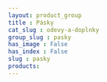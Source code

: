 ```yaml
---
layout: product_group
title : Pásky
cat_slug : odevy-a-doplnky
group_slug : pasky
has_image : False
has_index : False
slug : pasky
products:
---
```


